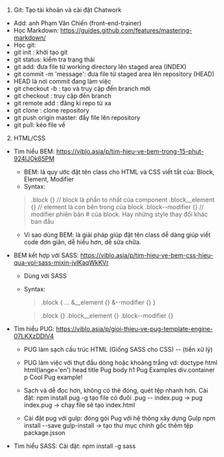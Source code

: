 1. Git: Tạo tài khoản và cài đặt Chatwork
- Add: anh Phạm Văn Chiến (front-end-trainer)
- Học Markdown: https://guides.github.com/features/mastering-markdown/
- Học git: 
- git init : khởi tạo git
- git status: kiểm tra trạng thái
- git add: đưa file từ working directory lên staged area (INDEX)
- git commit -m 'message': đưa file từ staged area lên repository (HEAD)
- HEAD là nơi commit đang làm việc
- git checkout -b <branchname>: tạo và truy cập đến branch mới
- git checkout <branchname>: truy cập đến branch
- git remote add <repo>: đăng kí repo từ xa
- git clone <repository>: clone repository
- git push origin master: đẩy file lên repository
- git pull: kéo file về
2. HTML/CSS
- Tìm hiểu BEM:
    https://viblo.asia/p/tim-hieu-ve-bem-trong-15-phut-924lJOk65PM
    - BEM: là quy ước đặt tên class cho HTML và CSS
    viết tắt của: Block, Element, Modifier
    - Syntax:
    >.block {}  // block là phần to nhất của component
    >.block__element {} // element là con bên trong của block
    >.block--modifier {} // modifier phiên bản # của block. Hay những style thay đổi khác ban đầu
    - Vì sao dùng BEM: là giải pháp giúp đặt tên class dễ dàng
        giúp viết code đơn giản, dễ hiểu hơn, dễ sửa chữa.

- BEM kết hợp với SASS:
    https://viblo.asia/p/tim-hieu-ve-bem-css-hieu-qua-voi-sass-mixin-jvlKaqWkKVr
    - Dùng với SASS
    - Syntax:
        >.block {
        >    ...
        >    &__element {}
        >    &--modifier {}
        >}

        >.block {}
        >.block__element {}
        >.block--modifier {}
    
- Tìm hiểu PUG:
    https://viblo.asia/p/gioi-thieu-ve-pug-template-engine-07LKXzDDlV4
    - PUG làm sạch cấu trúc HTML (Giống SASS cho CSS) -- (tiền xử lý)
    - PUG làm việc với thụt đầu dòng hoặc khoảng trắng
    vd:
        doctype html
        html(lange='en')
            head
                title Pug
            body
                h1 Pug Examples
                div.container
                    p Cool Pug example!
    - Sạch và dễ đọc hơn, không có thẻ đóng, quét tệp nhanh hơn.
    Cài đặt:
        npm install pug -g
        tạo file có đuôi .pug -- index.pug
    -> pug index.pug -> chạy file sẽ tạo index.html
    
    - Cài đặt pug với gulp: đóng gói Pug với hệ thông xây dựng Gulp
        npm install --save gulp-install -> tạo thư mục chính gốc thêm tệp package.jsson

- Tìm hiểu SASS:
    Cài đặt:
        npm install -g sass
